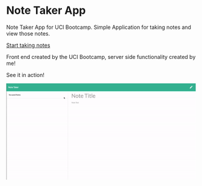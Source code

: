 # Note Taker App
Note Taker App for UCI Bootcamp. Simple Application for taking notes and view those notes.

[Start taking notes](https://desolate-retreat-04467.herokuapp.com)

Front end created by the UCI Bootcamp, server side functionality created by me!

See it in action!

<img src="demo.gif"/>
